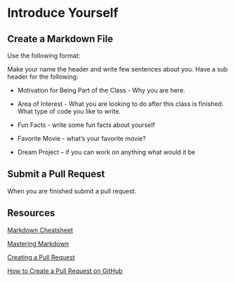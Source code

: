 # Introduce Yourself

## Create a Markdown File
Use the following format:

Make your name the header and write few sentences about you. Have a sub header for the following:

- Motivation for Being Part of the Class - Why you are here. 

- Area of Interest - What you are looking to do after this class is finished. What type of code you like to write. 

- Fun Facts - write some fun facts about yourself  

- Favorite Movie - what’s your favorite movie? 

- Dream Project – if you can work on anything what would it be 

## Submit a Pull Request
When you are finished submit a pull request.

## Resources
[Markdown Cheatsheet](https://github.com/adam-p/markdown-here/wiki/Markdown-Cheatsheet)

[Mastering Markdown](https://guides.github.com/features/mastering-markdown/)

[Creating a Pull Request](https://help.github.com/articles/creating-a-pull-request/)

[How to Create a Pull Request on GitHub](https://www.digitalocean.com/community/tutorials/how-to-create-a-pull-request-on-github)
